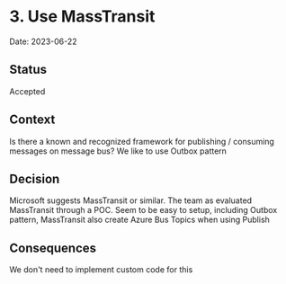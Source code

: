 # 3. Use MassTransit

Date: 2023-06-22

## Status

Accepted

## Context

Is there a known and recognized framework for publishing / consuming messages on message bus? We like to use Outbox pattern

## Decision

Microsoft suggests MassTransit or similar. The team as evaluated MassTransit through a POC. Seem to be easy to setup, 
including Outbox pattern, MassTransit also create Azure Bus Topics when using Publish

## Consequences

We don't need to implement custom code for this
